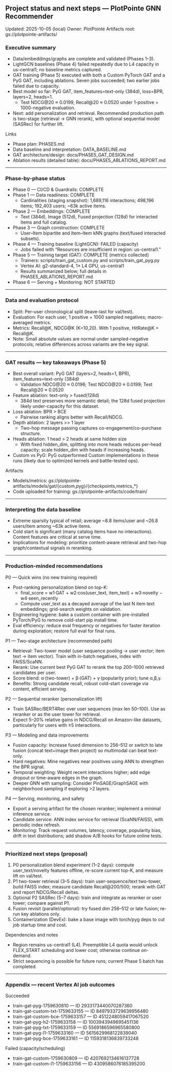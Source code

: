 ## Project status and next steps — PlotPointe GNN Recommender

Updated: 2025-10-05 (local)
Owner: PlotPointe
Artifacts root: gs://plotpointe-artifacts/

### Executive summary
- Data/embeddings/graphs are complete and validated (Phases 1–3).
- LightGCN baselines (Phase 4) failed repeatedly due to L4 capacity in us-central1; no baseline metrics captured.
- GAT training (Phase 5) executed with both a Custom PyTorch GAT and a PyG GAT, including ablations. Seven jobs succeeded; two earlier jobs failed due to capacity.
- Best model so far: PyG GAT, item_features=text-only (384d), loss=BPR, layers=2, heads=1.
  - Test NDCG@20 ≈ 0.0199, Recall@20 ≈ 0.0520 under 1-positive + 1000-negative evaluation.
- Next: add personalization and retrieval. Recommended production path is two-stage (retrieval → GNN rerank), with optional sequential model (SASRec) for further lift.

Links
- Phase plan: PHASES.md
- Data baseline and interpretation: DATA_BASELINE.md
- GAT architecture/design: docs/PHASE5_GAT_DESIGN.md
- Ablation results (detailed table): docs/PHASE5_ABLATIONS_REPORT.md

---

### Phase-by-phase status
- Phase 0 — CI/CD & Guardrails: COMPLETE
- Phase 1 — Data readiness: COMPLETE
  - Cardinalities (staging snapshot): 1,689,116 interactions; 498,196 items; 192,403 users; ~63k active items.
- Phase 2 — Embeddings: COMPLETE
  - Text (384d), Image (512d), Fused projection (128d) for interacted items and full catalog.
- Phase 3 — Graph construction: COMPLETE
  - User–Item bipartite and Item–Item kNN graphs (text/fused interacted subsets).
- Phase 4 — Training baseline (LightGCN): FAILED (capacity)
  - Jobs failed with “Resources are insufficient in region: us-central1.”
- Phase 5 — Training target (GAT): COMPLETE (metrics collected)
  - Trainers: scripts/train_gat_custom.py and scripts/train_gat_pyg.py
  - Vertex AI: g2-standard-4, 1× L4 GPU, us-central1
  - Results summarized below; full details in PHASE5_ABLATIONS_REPORT.md
- Phase 6 — Serving + Monitoring: NOT STARTED

---

### Data and evaluation protocol
- Split: Per-user chronological split (leave-last for val/test).
- Evaluation: For each user, 1 positive + 1000 sampled negatives; macro-averaged metrics.
- Metrics: Recall@K, NDCG@K (K=10,20). With 1 positive, HitRate@K = Recall@K.
- Note: Small absolute values are normal under sampled-negative protocols; relative differences across variants are the key signal.

---

### GAT results — key takeaways (Phase 5)
- Best overall variant: PyG GAT (layers=2, heads=1, BPR), item_features=text-only (384d)
  - Validation NDCG@20 ≈ 0.0196; Test NDCG@20 ≈ 0.0199; Test Recall@20 ≈ 0.0520
- Feature ablation: text-only > fused(128d)
  - 384d text preserves more semantic detail; the 128d fused projection likely under-capacity for this dataset.
- Loss ablation: BPR > BCE
  - Pairwise ranking aligns better with Recall/NDCG.
- Depth ablation: 2 layers >> 1 layer
  - Two-hop message passing captures co-engagement/co-purchase structure.
- Heads ablation: 1 head > 2 heads at same hidden size
  - With fixed hidden_dim, splitting into more heads reduces per-head capacity; scale hidden_dim with heads if increasing heads.
- Custom vs PyG: PyG outperformed Custom implementations in these runs (likely due to optimized kernels and battle-tested ops).

Artifacts
- Models/metrics: gs://plotpointe-artifacts/models/gat/{custom,pyg}/{checkpoints,metrics_*}
- Code uploaded for training: gs://plotpointe-artifacts/code/train/

---

### Interpreting the data baseline
- Extreme sparsity typical of retail; average ~8.8 items/user and ~26.8 users/item among ~63k active items.
- Cold start is significant (many catalog items have no interactions). Content features are critical at serve time.
- Implications for modeling: prioritize content-aware retrieval and two-hop graph/contextual signals in reranking.

---

### Production-minded recommendations

P0 — Quick wins (no new training required)
- Post-ranking personalization blend on top-K:
  - final_score = w1·GAT + w2·cos(user_text, item_text) + w3·novelty − w4·seen_recently
  - Compute user_text as a decayed average of the last N item text embeddings; grid-search weights on validation.
- Engineering hygiene: bake a custom container with pre-installed PyTorch/PyG to remove cold-start pip install time.
- Eval efficiency: reduce eval frequency or negatives for faster iteration during exploration; restore full eval for final runs.

P1 — Two-stage architecture (recommended path)
- Retrieval: Two-tower model (user sequence pooling → user vector; item text → item vector). Train with in-batch negatives, index with FAISS/ScaNN.
- Rerank: Use current best PyG GAT to rerank the top 200–1000 retrieved candidates per user.
- Score blend: α·(two-tower) + β·(GAT) + γ·(popularity prior); tune α,β,γ.
- Benefits: Strong candidate recall, robust cold-start coverage via content, efficient serving.

P2 — Sequential reranker (personalization lift)
- Train SASRec/BERT4Rec over user sequences (max len 50–100). Use as reranker or as the user tower for retrieval.
- Expect 5–20% relative gains in NDCG/Recall on Amazon-like datasets, particularly for users with ≥5 interactions.

P3 — Modeling and data improvements
- Fusion capacity: Increase fused dimension to 256–512 or switch to late fusion (concat text+image then project) so multimodal can beat text-only.
- Hard negatives: Mine negatives near positives using ANN to strengthen the BPR signal.
- Temporal weighting: Weight recent interactions higher; add edge dropout or time-aware edges in the graph.
- Deeper GNN with sampling: Consider PinSAGE/GraphSAGE with neighborhood sampling if exploring >2 layers.

P4 — Serving, monitoring, and safety
- Export a serving artifact for the chosen reranker; implement a minimal inference service.
- Candidate service: ANN index service for retrieval (ScaNN/FAISS), with periodic index refresh.
- Monitoring: Track request volumes, latency, coverage, popularity bias, drift in text distributions; add shadow A/B hooks for future online tests.

---

### Prioritized next steps (proposal)
1) P0 personalization blend experiment (1–2 days): compute user_text/novelty features offline, re-score current top-K, and measure lift on val/test.
2) P1 two-tower retrieval (3–5 days): train user-sequence/text two-tower, build FAISS index; measure candidate Recall@200/500; rerank with GAT and report NDCG/Recall deltas.
3) Optional P2 SASRec (5–7 days): train and integrate as reranker or user tower; compare against P1.
4) Fusion revisit (parallel/optional): try fused dim 256–512 or late fusion; re-run key ablations only.
5) Containerization (DevEx): bake a base image with torch/pyg deps to cut job startup time and cost.

Dependencies and notes
- Region remains us-central1 (L4). Preemptible L4 quota would unlock FLEX_START scheduling and lower cost; otherwise continue on-demand.
- Strict sequencing is possible for future runs; current Phase 5 batch has completed.

---

### Appendix — recent Vertex AI job outcomes
Succeeded
- train-gat-pyg-1759630810 — ID 2933173440070287360
- train-gat-custom-txt-1759633155 — ID 8497933729639956480
- train-gat-custom-bce-1759633157 — ID 4512248059417067520
- train-gat-pyg-h2-1759633158 — ID 1003943949695451136
- train-gat-pyg-txt-1759633159 — ID 5569186596965580800
- train-gat-pyg-l1-1759633160 — ID 5615629968122839040
- train-gat-pyg-bce-1759633161 — ID 1159318136839733248

Failed (capacity/scheduling)
- train-gat-custom-1759630809 — ID 4207692134616137728
- train-gat-custom-l1-1759633156 — ID 4309586076185395200

